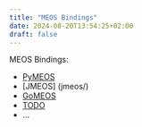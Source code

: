 ```yaml
---
title: "MEOS Bindings"
date: 2024-08-20T13:54:25+02:00
draft: false
---
```


MEOS Bindings: 

- [PyMEOS](pymeos/)
- [JMEOS] (jmeos/)
- [GoMEOS](gomeos/)
- [TODO](todo/)
- ...